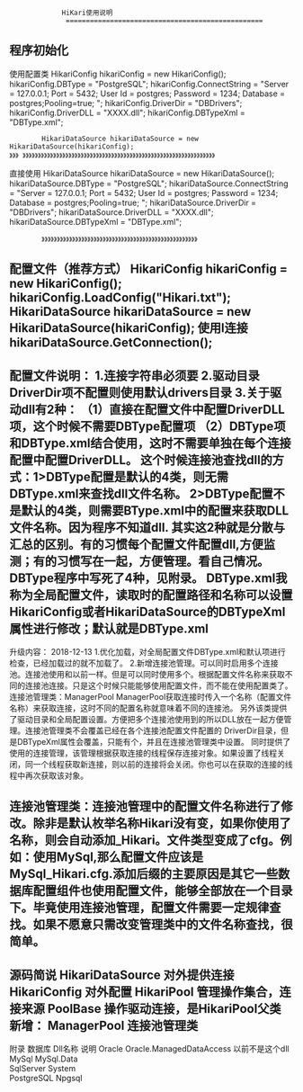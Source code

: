 ﻿                 HiKari使用说明
                  =================================================
   程序初始化
   -----------------------------------------------------------------------------------------------------------------
  使用配置类
   HikariConfig hikariConfig = new HikariConfig();
                hikariConfig.DBType = "PostgreSQL";
                hikariConfig.ConnectString = "Server = 127.0.0.1; Port = 5432; User Id = postgres; Password = 1234; Database =      postgres;Pooling=true; ";
            hikariConfig.DriverDir = "DBDrivers";
            hikariConfig.DriverDLL = "XXXX.dll";
            hikariConfig.DBTypeXml = "DBType.xml";

            HikariDataSource hikariDataSource = new HikariDataSource(hikariConfig);
    》》》 》》》》》》》》》》》》》》》》》》》》》》》》》》》》》》》》》》》》》》》》》》》》》》》》》》》》》》》》》》》》》》》

直接使用
  HikariDataSource hikariDataSource = new HikariDataSource();
                   hikariDataSource.DBType = "PostgreSQL";
            hikariDataSource.ConnectString = "Server = 127.0.0.1; Port = 5432; User Id = postgres; Password = 1234; Database = postgres;Pooling=true; ";
            hikariDataSource.DriverDir = "DBDrivers";
            hikariDataSource.DriverDLL = "XXXX.dll";
            hikariDataSource.DBTypeXml = "DBType.xml";
            
            
            》》》》》》》》》》》》》》》》》》》》》》》》》》》》》》》》》》》》》》》》》》》》》》》》》》》

配置文件（推荐方式）
HikariConfig hikariConfig = new HikariConfig();
hikariConfig.LoadConfig("Hikari.txt");
HikariDataSource hikariDataSource = new HikariDataSource(hikariConfig);
使用l连接
hikariDataSource.GetConnection();
----------------------------------------------------------------------------------------------------------------------------
配置文件说明：
1.连接字符串必须要
2.驱动目录DriverDir项不配置则使用默认drivers目录
3.关于驱动dll有2种：
  （1）直接在配置文件中配置DriverDLL项，这个时候不需要DBType配置项
  （2）DBType项和DBType.xml结合使用，这时不需要单独在每个连接配置中配置DriverDLL。
      这个时候连接池查找dll的方式：1>DBType配置是默认的4类，则无需DBType.xml来查找dll文件名称。
                                2>DBType配置不是默认的4类，则需要BType.xml中的配置来获取DLL文件名称。因为程序不知道dll.
       其实这2种就是分散与汇总的区别。有的习惯每个配置文件配置dll,方便监测；有的习惯写在一起，方便管理。看自己情况。
       DBType程序中写死了4种，见附录。
 DBType.xml我称为全局配置文件，读取时的配置路径和名称可以设置HikariConfig或者HikariDataSource的DBTypeXml属性进行修改；默认就是DBType.xml
 ------------------------------------------------------------------------------------------------------------------------------
 升级内容：
 2018-12-13
 1.优化加载，对全局配置文件DBType.xml和默认项进行检查，已经加载过的就不加载了。
 2.新增连接池管理。可以同时启用多个连接池。连接池使用和以前一样。但是可以同时使用多个。根据配置文件名称来获取不同的连接池连接。只是这个时候只能能够使用配置文件，而不能在使用配置类了。
  连接池管理类：ManagerPool
  ManagerPool获取连接时传入一个名称（配置文件名称）来获取连接，这时不同的配置名称就意味着不同的连接池。
  另外该类提供了驱动目录和全局配置设置。方便把多个连接池使用到的所以DLL放在一起方便管理。连接池管理类不会覆盖已经在各个连接池配置文件配置的  DriverDir目录，但是DBTypeXml属性会覆盖，只能有个，并且在连接池管理类中设置。
  同时提供了使用的连接管理，该管理根据获取连接的线程保存连接对象。如果设置了线程关闭，同一个线程获取新连接，则以前的连接将会关闭。你也可以在获取的连接的线程中再次获取该对象。
  

连接池管理类：连接池管理中的配置文件名称进行了修改。除非是默认枚举名称Hikari没有变，如果你使用了名称，则会自动添加_Hikari。文件类型变成了cfg。例如：使用MySql,那么配置文件应该是MySql_Hikari.cfg.添加后缀的主要原因是其它一些数据库配置组件也使用配置文件，能够全部放在一个目录下。毕竟使用连接池管理，配置文件需要一定规律查找。如果不愿意只需改变管理类中的文件名称查找，很简单。
 ------------------------------------------------------------------------------------------------------------------------


源码简说
HikariDataSource 对外提供连接
HikariConfig 对外配置
HikariPool 管理操作集合，连接来源
PoolBase 操作驱动连接，是HikariPool父类
新增：
ManagerPool 连接池管理类
-----------------------------------------------------------------------------------------------------------------------
附录
数据库	Dll名称	说明
Oracle	Oracle.ManagedDataAccess	以前不是这个dll
MySql	MySql.Data	
SqlServer	System	
PostgreSQL	Npgsql	

